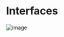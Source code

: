 # Interfaces

![image](https://user-images.githubusercontent.com/19383145/169676267-76c56bf5-6443-48f4-98b1-a67bf23d944d.png)

